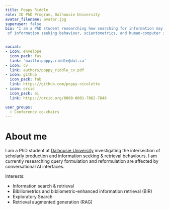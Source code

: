 ```yaml
---
title: Poppy Riddle
role: ID PhD Program, Dalhousie University
avatar_filename: avatar.jpg
superuser: false
bio: "I am a PhD student researching how searching for information may be improved. I am working at the intersection
 of information seeking behaviour, scientometrics, and human-computer interaction."


social:
- icon: envelope
  icon_pack: fas
  link: 'mailto:poppy.riddle@dal.ca'
- icon: cv
  link: authors/poppy_riddle_cv.pdf
- icon: github
  icon_pack: fab
  link: https://github.com/poppy-nicolette
- icon: orcid
  icon_pack: ai
  link: https://orcid.org/0000-0001-7862-7848

user_groups:
  - Conference co-chairs
---
```


# About me

I am a PhD student at [Dalhousie University](https://www.dal.ca/faculty/management/school-of-information-management.html)  investigating the intersection of scholarly production and information seeking & retrieval behaviours. I am currently researching query formulation and reformulation are affected by conversational AI interfaces. 

Interests:

- Information search & retrieval
- Biblliometrics and bibliometric-enhanced information retrieval (BIR)
- Exploratory Search 
- Retrieval augmented generation (RAG)
